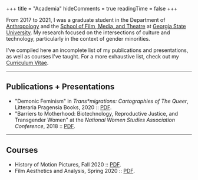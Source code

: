 +++
title = "Academia"
hideComments = true
readingTime = false
+++

From 2017 to 2021, I was a graduate student in the Department of [Anthropology](https://anthropology.gsu.edu/) and the [School of Film, Media, and Theatre](https://fmt.gsu.edu/) at [Georgia State University](https://www.gsu.edu/). My research focused on the intersections of culture and technology, particularly in the context of gender minorities.

I've compiled here an incomplete list of my publications and presentations, as well as courses I've taught. For a more exhaustive list, check out my [Curriculum Vitae](/files/cv.pdf).

______________________________________________________________________

## Publications + Presentations
- "Demonic Feminism" in *Trans\*migrations: Cartographies of The Queer*, Litteraria Pragensia Books, 2020 :: [PDF](/files/demonic_feminism.pdf).
- "Barriers to Motherhood: Biotechnology, Reproductive Justice, and Transgender Women" at the *National Women Studies Association Conference*, 2018 :: [PDF](/files/barriers_to_motherhood.pdf).

______________________________________________________________________

## Courses
- History of Motion Pictures, Fall 2020 :: [PDF]({{/files/flme2700.pdf).
- Film Aesthetics and Analysis, Spring 2020 :: [PDF]({{/files/film1010.pdf).